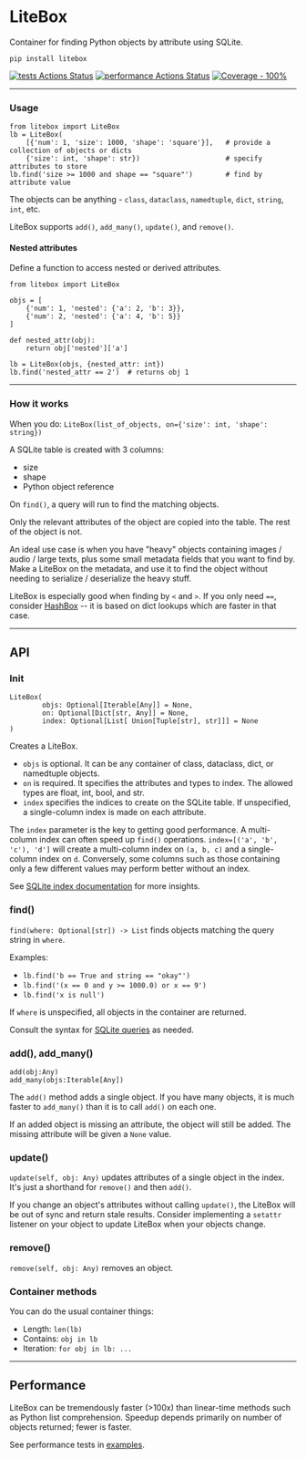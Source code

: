 # LiteBox

Container for finding Python objects by attribute using SQLite.

`pip install litebox`

[![tests Actions Status](https://github.com/manimino/litebox/workflows/tests/badge.svg)](https://github.com/manimino/litebox/actions)
[![performance Actions Status](https://github.com/manimino/litebox/workflows/performance/badge.svg)](https://github.com/manimino/litebox/actions)
[![Coverage - 100%](https://img.shields.io/static/v1?label=Coverage&message=100%&color=2ea44f)](test/cov.txt)

____

### Usage
```
from litebox import LiteBox
lb = LiteBox(
    [{'num': 1, 'size': 1000, 'shape': 'square'}],   # provide a collection of objects or dicts 
    {'size': int, 'shape': str})                     # specify attributes to store
lb.find('size >= 1000 and shape == "square"')        # find by attribute value
```

The objects can be anything - `class`, `dataclass`, `namedtuple`, `dict`, `string`, `int`, etc.

LiteBox supports `add()`, `add_many()`, `update()`, and `remove()`.

#### Nested attributes

Define a function to access nested or derived attributes.

```
from litebox import LiteBox

objs = [
    {'num': 1, 'nested': {'a': 2, 'b': 3}}, 
    {'num': 2, 'nested': {'a': 4, 'b': 5}}
]

def nested_attr(obj):
    return obj['nested']['a']

lb = LiteBox(objs, {nested_attr: int})
lb.find('nested_attr == 2')  # returns obj 1
```

____

### How it works

When you do: `LiteBox(list_of_objects, on={'size': int, 'shape': string})`

A SQLite table is created with 3 columns:
 - size
 - shape
 - Python object reference

On `find()`, a query will run to find the matching objects.

Only the relevant attributes of the object are copied into the table. The rest of the object is not.

An ideal use case is when you have "heavy" objects containing images / audio / large texts, plus some small
metadata fields that you want to find by. Make a LiteBox on the metadata, and use it to find
the object without needing to serialize / deserialize the heavy stuff.

LiteBox is especially good when finding by `<` and `>`. If you only need `==`, consider 
[HashBox](https://pypi.org/project/hashbox/) -- it is based on dict lookups which are faster in that case. 

____

## API

### Init 

```
LiteBox(
        objs: Optional[Iterable[Any]] = None,
        on: Optional[Dict[str, Any]] = None,
        index: Optional[List[ Union[Tuple[str], str]]] = None
)
```

Creates a LiteBox.

 - `objs` is optional. It can be any container of class, dataclass, dict, or namedtuple objects.
 - `on` is required. It specifies the attributes and types to index. The allowed types are float, int, bool, and str.
 - `index` specifies the indices to create on the SQLite table. If unspecified, a single-column index is made on each
attribute. 

The `index` parameter is the key to getting good performance. A multi-column index can often speed up `find()` 
operations. `index=[('a', 'b', 'c'), 'd']` will create a multi-column index on `(a, b, c)` and a single-column index 
on `d`.  Conversely, some columns such as those containing only a few different values may perform better without an 
index.

See [SQLite index documentation](https://www.sqlite.org/queryplanner.html) for more insights.

### find()

`find(where: Optional[str]) -> List` finds objects matching the query string in `where`.

Examples: 
 - `lb.find('b == True and string == "okay"')`
 - `lb.find('(x == 0 and y >= 1000.0) or x == 9')`
 - `lb.find('x is null')`

If `where` is unspecified, all objects in the container are returned. 

Consult the syntax for [SQLite queries](https://www.sqlite.org/lang_select.html) as needed.

### add(), add_many()

```
add(obj:Any)
add_many(objs:Iterable[Any])
```

The `add()` method adds a single object. If you have many objects, it is much faster to `add_many()` than it is to
call `add()` on each one.

If an added object is missing an attribute, the object will still be added. The missing attribute will be given a 
`None` value.

### update()

`update(self, obj: Any)` updates attributes of a single object in the index. 
It's just a shorthand for `remove()` and then `add()`.

If you change an object's attributes without calling `update()`, the LiteBox will be out of sync and
return stale results. Consider implementing a `setattr` listener on your object to update LiteBox when your objects
change.

### remove()

`remove(self, obj: Any)` removes an object. 

### Container methods

You can do the usual container things:
 - Length: `len(lb)`
 - Contains: `obj in lb`
 - Iteration: `for obj in lb: ...`

____

## Performance

LiteBox can be tremendously faster (>100x) than linear-time methods such as Python list comprehension. Speedup depends 
primarily on number of objects returned; fewer is faster.

See performance tests in [examples](/examples).
